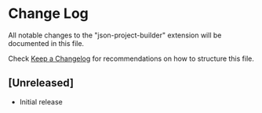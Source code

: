 # Change Log

All notable changes to the "json-project-builder" extension will be documented in this file.

Check [Keep a Changelog](http://keepachangelog.com/) for recommendations on how to structure this file.

## [Unreleased]

- Initial release